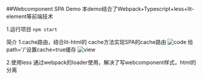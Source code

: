 
##Webcomponent SPA  Demo
本demo结合了Webpack+Typescript+less+lit-element等前端技术

1.运行项目 `npm start`


简介
1.cache路由，结合lit-html的 cache方法实现SPA的cache路由
![code](../rmpng/img1.png)
给path='/'设置cache=true缓存
![view](../rmpng/cache.gif)

2.使用less
通过webpack的loader使用，解决了写webcomponent样式，html的分离


